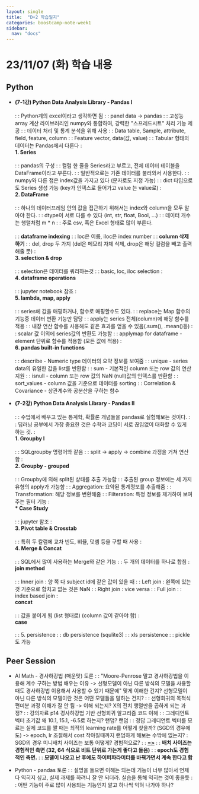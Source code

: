 ```yaml
---
layout: single
title:  "D+2 학습일지"
categories: boostcamp-note-week1
sidebar:
  nav: "docs"
---
```


# 23/11/07 (화) 학습 내용

<h2>Python</h2>

- <b>(7-1강) Python Data Analysis Library - Pandas I</b><br><br>
: : Python계의 excel이라고 생각하면 됨
: : panel data -> pandas
: : 고성능 array 계산 라이브러리인 numpy와 통합하여, 강력한 "스프레드시트" 처리 기능 제공
: : 데이터 처리 및 통계 분석을 위해 사용
: : Data table, Sample, attribute, field, feature, column
: : Feature vector, data(값, value)
: : Tabular 형태의 데이터는 Pandas에서 다룬다
: <br><b>1. Series</b><br><br>
: : pandas의 구성
: : 컬럼 한 줄을 Series라고 부르고, 전체 데이터 테이블을 DataFrame이라고 부른다.
: : 일반적으로는 기존 데이터를 불러와서 사용한다.
: : numpy와 다른 점은 index값을 가지고 있다 (문자로도 지정 가능)
: : dict 타입으로도 Series 생성 가능 (key가 인덱스로 들어가고 value 는 value로)
: <br><b>2. DataFrame</b><br><br>
: : 하나의 데이터프레임 안의 값을 접근하기 위해서는 index와 column을 모두 알아야 한다.
: : dtype이 서로 다를 수 있다 (int, str, float, Bool, ...)
: : 데이터 개수는 행렬처럼 m * n
: : 주로 csv, 혹은 Excel 형태로 많이 부른다.
<br><br>
: : **dataframe indexing**
: : loc은 이름, iloc은 index number
: : **column 삭제하기**
: : del, drop 두 가지 (del은 메모리 자체 삭제, drop은 해당 컬럼을 빼고 출력해줄 뿐)
: <br><b>3. selection & drop</b><br><br>
: : selection은 데이터를 쿼리하는것
: : basic, loc, iloc selection
: <br><b>4. dataframe operations</b><br><br>
: : jupyter notebook 참조
: <br><b>5. lambda, map, apply</b><br><br>
: : series에 값을 매핑하거나, 함수로 매핑할수도 있다.
: : replace는 Map 함수의 기능중 데이터 변환 기능만 담당
: : apply는 series 전체(column)에 해당 함수를 적용
: : 내장 연산 함수를 사용해도 같은 효과를 얻을 수 있음(.sum(), .mean()등)
: : scalar 값 이외에 series값의 반환도 가능함
: : applymap for dataframe - element 단위로 함수를 적용함 (모든 값에 적용)
: <br><b>6. pandas built-in functions</b><br><br>
: : describe - Numeric type 데이터의 요약 정보를 보여줌
: : unique - series data의 유일한 값을 list를 반환함
: : sum - 기본적인 column 또는 row 값의 연산 지원
: : isnull - column 또는 row 값의 NaN (null)값의 인덱스를 반환함
: : sort_values - column 값을 기준으로 데이터를 sorting
: : Correlation & Covariance - 상관계수와 공분산을 구하는 함수


- <b>(7-2강) Python Data Analysis Library - Pandas II</b><br><br>
: : 수업에서 배우고 있는 통계학, 확률론 개념들을 pandas로 실험해보는 것이다.
: : 딥러닝 공부에서 가장 중요한 것은 수학과 코딩이 서로 끊임없이 대화할 수 있게 하는 것.
: <br><b>1. Groupby I</b><br><br>
: : SQLgroupby 명령어와 같음
: : split -> apply -> combine 과정을 거쳐 연산함
: <br><b>2. Groupby - grouped</b><br><br>
: : Groupby에 의해 split된 상태를 추출 가능함
: : 추출된 group 정보에는 세 가지 유형의 apply가 가능함
: : Aggregation: 요약된 통계정보를 추출해줌
: : Transformation: 해당 정보를 변환해줌
: : Filteration: 특정 정보를 제거하여 보여주는 필터 기능
: <br><b>* Case Study</b><br><br>
: : jupyter 참조
: <br><b>3. Pivot table & Crosstab</b><br><br>
: : 특히 두 칼럼에 교차 빈도, 비율, 덧셈 등을 구할 때 사용
: <br><b>4. Merge & Concat</b><br><br>
: : SQL에서 많이 사용하는 Merge와 같은 기능
: : 두 개의 데이터를 하나로 합침
: <br><b>join method</b><br><br>
: : Inner join : 양 쪽 다 subject id에 같은 값이 있을 때
: : Left join : 왼쪽에 있는 것 기준으로 합치고 없는 것은 NaN
: : Right join : vice versa
: : Full join
: : index based join
: <br><b>concat</b><br><br>
: : 값을 붙이게 됨 (list 형태로) (column 값이 같아야 함)
: <br><b>case</b><br><br>
: : 5. persistence
: : db persistence (squlite3)
: :  xls persistence
: : pickle 도 가능



<h2>Peer Session</h2>

- AI Math - 경사하강법 (매운맛) 토론
: :  "Moore-Penrose 말고 경사하강법을 이용해 계수 구하는 방법 배우는 이유 -> 선형모델이 아닌 다른 방식의 모델을 사용할 때도 경사하강법 이용해서 사용할 수 있기 때문에" 맞게 이해한 건지? 선형모델이 아닌 다른 방식의 모델이란 것은 어떤 모델들을 말하는 건지?
: : 선형회귀의 목적식 편미분  과정 이해가 잘 안 됨 -> 이해 되는지? X의 전치 행렬만을 곱하게 되는 과정?
: : 강의자료 p14 경사하강법 기반 선형회귀 알고리즘 코드 이해
: : 그레디언트 벡터 초기값 왜 10.1, 15.1, -6.5로 하는지? 랜덤? 랜덤
: : 정답 그레디언트 벡터를 모르는 실제 코드를 짤 때는 최적의 learning rate를 어떻게 찾을까? (SGD의 경우에도) -> epoch, lr 조절해서 cost 작아질때까지 랜덤하게 해보는 수밖에 없는지? 
: SGD의 경우 미니배치 사이즈는 보통 어떻게? 경험적으로?
: : **<u>=></u>**
: : **배치 사이즈는 경험적인 측면 (32, 64 식으로 비트 단위로 가는게 좋다고 들음)**
: : **epoch도 경험적인 측면.**
: : **모델이 나오고 난 후에도 하이퍼파라미터를 바꿔가면서 계속 한다고 함**

- Python - pandas 토론
: : 설명을 들으면 이해는 되는데 기능이 너무 많아서 언제 다 익히지 싶고, 실제 과제를 하려니 잘 안 되더라. 실습을 통해 익히는 것이 좋을듯
: : 어떤 기능이 주로 많이 사용되는 기능인지 알고 하나씩 익혀 나가야 하나?
